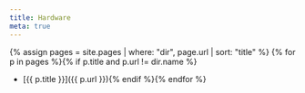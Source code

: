 ```yaml
---
title: Hardware
meta: true
---
```


{% assign pages = site.pages | where: "dir", page.url | sort: "title" %} 
{% for p in pages %}{% if p.title and p.url != dir.name %}
  * [{{ p.title }}]({{ p.url }}){% endif %}{% endfor %}
